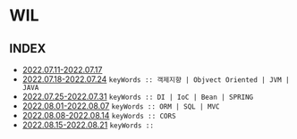 # WIL

## INDEX

- [2022.07.11-2022.07.17](https://github.com/projectmiluju/WIL/tree/main/20220711~20220717)
- [2022.07.18-2022.07.24](https://github.com/projectmiluju/WIL/tree/main/20220718~20220724) 
`keyWords :: 객제지향 | Objvect Oriented | JVM | JAVA`
- [2022.07.25-2022.07.31](https://github.com/projectmiluju/WIL/tree/main/20220725~20220731)
`keyWords :: DI | IoC | Bean | SPRING`
- [2022.08.01-2022.08.07](https://github.com/projectmiluju/WIL/tree/main/20220801~20220807)
`keyWords :: ORM | SQL | MVC `
- [2022.08.08-2022.08.14](https://github.com/projectmiluju/WIL/tree/main/20220808~20220814)
  `keyWords :: CORS`
- [2022.08.15-2022.08.21](https://github.com/projectmiluju/WIL/tree/main/20220815~20220821)
  `keyWords :: `